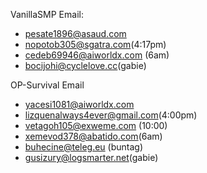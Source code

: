 VanillaSMP Email:
- pesate1896@asaud.com
- nopotob305@sgatra.com(4:17pm)
- cedeb69946@aiworldx.com (6am)
- bocijohi@cyclelove.cc(gabie)

OP-Survival Email
- yacesi1081@aiworldx.com
- lizquenalways4ever@gmail.com(4:00pm)
- vetagoh105@exweme.com (10:00)
- xemevod378@abatido.com(6am)
- buhecine@teleg.eu (buntag)
- gusizury@logsmarter.net(gabie)
